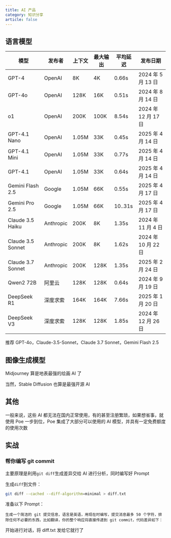 ```yaml
---
title: AI 产品
category: 知识分享
article: false
---
```


## 语言模型

| 模型              | 发布者    | 上下文 | 最大输出 | 平均延迟 | 发布日期            |
| ----------------- | --------- | ------ | -------- | -------- | ------------------- |
| GPT-4             | OpenAI    | 8K     | 4K       | 0.66s    | 2024 年 5 月 13 日  |
| GPT-4o            | OpenAI    | 128K   | 16K      | 0.51s    | 2024 年 8 月 14 日  |
| o1                | OpenAI    | 200K   | 100K     | 8.54s    | 2024 年 12 月 17 日 |
| GPT-4.1 Nano      | OpenAI    | 1.05M  | 33K      | 0.45s    | 2025 年 4 月 14 日  |
| GPT-4.1 Mini      | OpenAI    | 1.05M  | 33K      | 0.77s    | 2025 年 4 月 14 日  |
| GPT-4.1           | OpenAI    | 1.05M  | 33K      | 0.64s    | 2025 年 4 月 14 日  |
| Gemini Flash 2.5  | Google    | 1.05M  | 66K      | 0.55s    | 2025 年 4 月 17 日  |
| Gemini Pro 2.5    | Google    | 1.05M  | 66K      | 10..31s  | 2025 年 4 月 17 日  |
| Claude 3.5 Haiku  | Anthropic | 200K   | 8K       | 1.35s    | 2024 年 11 月 4 日  |
| Claude 3.5 Sonnet | Anthropic | 200K   | 8K       | 1.62s    | 2024 年 10 月 22 日 |
| Claude 3.7 Sonnet | Anthropic | 200K   | 128K     | 1.35s    | 2025 年 2 月 24 日  |
| Qwen2 72B         | 阿里云    | 128K   | 128K     | 0.64s    | 2024 年 9 月 19 日  |
| DeepSeek R1       | 深度求索  | 164K   | 164K     | 7.66s    | 2025 年 1 月 20 日  |
| DeepSeek V3       | 深度求索  | 128K   | 128K     | 1.85s    | 2024 年 12 月 26 日 |

推荐 GPT-4o，Claude-3.5-Sonnet，Claude 3.7 Sonnet，Gemini Flash 2.5

## 图像生成模型

Midjourney 算是地表最强的绘画 AI 了

当然，Stable Diffusion 也算是最强开源 AI

## 其他

一般来说，这些 AI 都无法在国内正常使用，有的甚至注册繁琐，如果想省事，就使用 Poe 一步到位，Poe 集成了大部分可以使用的 AI 模型，并具有一定免费额度的使用次数

## 实战

### 帮你编写 git commit

主要原理是利用`git diff`生成差异交给 AI 进行分析，同时编写好 Prompt

生成`diff`到文件：

```sh
git diff --cached --diff-algorithm=minimal > diff.txt
```

准备以下 Prompt：

```
生成一个简洁的 git 提交信息，语言是英语，用现在时编写，提交消息最多 50 个字符，排除任何不必要的东西，比如翻译，你的整个响应将直接传递到 git commit，代码差异如下：
```

开始进行对话，将 diff.txt 发给它就行了
